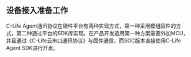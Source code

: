 ## 设备接入准备工作
C-Life Agent通讯协议在硬件平台有两种实现方式，第一种采用模组固件的方式，第二种通过平台的SDK库实现。在产品开发选用第一种方案需要外加MCU，并且通过《C-Life云串口通讯协议》与固件通信，而SOC版本直接使用C-Life Agent SDK进行开发。